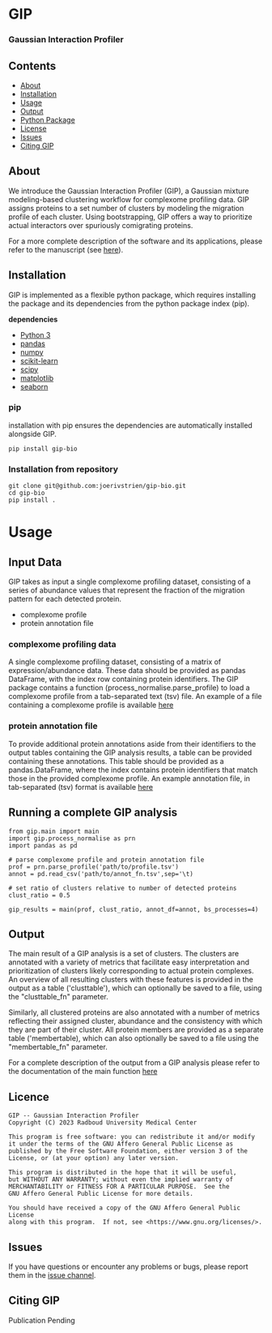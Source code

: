 # GIP

<!-- ![Tests](https://github.com/joerivstrien/compact-bio/actions/workflows/tests.yml/badge.svg) -->
<!-- [![DOI](https://zenodo.org/badge/DOI/10.5281/zenodo.7777356.svg)](https://doi.org/10.5281/zenodo.7777356) -->

### Gaussian Interaction Profiler

## Contents

- [About](#about)
- [Installation](#installation)
- [Usage](#usage)
- [Output](#output)
- [Python Package](#python-package)
- [License](#licence)
- [Issues](#issues)
- [Citing GIP](#citing-gip)


## About

We introduce the Gaussian Interaction Profiler (GIP), a Gaussian mixture modeling-based clustering workflow for complexome profiling data. GIP assigns proteins to a set number of clusters by modeling the migration profile of each cluster. Using bootstrapping, GIP offers a way to prioritize actual interactors over spuriously comigrating proteins.

For a more complete description of the software and its applications, please refer to the manuscript (see [here](#citing-gip)).

## Installation

GIP is implemented as a flexible python package, which requires installing the package and its dependencies from the python package index (pip).

**dependencies**
- [Python 3](https://www.python.org/)
- [pandas](https://pandas.pydata.org/)
- [numpy](https://numpy.org/)
- [scikit-learn](https://scikit-learn.org/)
- [scipy](https://scipy.org/)
- [matplotlib](https://matplotlib.org/)
- [seaborn](https://seaborn.pydata.org/)

### pip
installation with pip ensures the dependencies are automatically installed alongside GIP.

    pip install gip-bio

### Installation from repository

    git clone git@github.com:joerivstrien/gip-bio.git
    cd gip-bio
    pip install .

# Usage

## Input Data

GIP takes as input a single complexome profiling dataset, consisting of a series of abundance values that represent the fraction of the migration pattern for each detected protein.

- complexome profile
- protein annotation file

### complexome profiling data

A single complexome profiling dataset, consisting of a matrix of expression/abundance data. These data should be provided as pandas DataFrame, with the index row containing protein identifiers. The GIP package contains a function (process_normalise.parse_profile) to load a complexome profile from a tab-separated text (tsv) file. An example of a file containing a complexome profile is available [here](https://github.com/joerivstrien/gip-bio/blob/main/example_data/test_complexome_profile.tsv)


### protein annotation file

To provide additional protein annotations aside from their identifiers to the output tables containing the GIP analysis results, a table can be provided containing these annotations. This table should be provided as a pandas.DataFrame, where the index contains protein identifiers that match those in the provided complexome profile. An example annotation file, in tab-separated (tsv) format is available [here](https://github.com/joerivstrien/gip-bio/blob/master/example_data/human_annotation.tsv)


## Running a complete GIP analysis
    from gip.main import main
    import gip.process_normalise as prn
    import pandas as pd

    # parse complexome profile and protein annotation file
    prof = prn.parse_profile('path/to/profile.tsv')
    annot = pd.read_csv('path/to/annot_fn.tsv',sep='\t)

    # set ratio of clusters relative to number of detected proteins
    clust_ratio = 0.5

    gip_results = main(prof, clust_ratio, annot_df=annot, bs_processes=4)


## Output

The main result of a GIP analysis is a set of clusters. The clusters are annotated with a variety of metrics that facilitate easy interpretation and prioritization of clusters likely corresponding to actual protein complexes. An overview of all resulting clusters with these features is provided in the output as a table ('clusttable'), which can optionally be saved to a file, using the "clusttable_fn" parameter.

Similarly, all clustered proteins are also annotated with a number of metrics reflecting their assigned cluster, abundance and the consistency with which they are part of their cluster. All protein members are provided as a separate table ('membertable), which can also optionally be saved to a file using the "membertable_fn" parameter.

For a complete description of the output from a GIP analysis please refer to the documentation of the main function [here](https://github.com/joerivstrien/gip-bio/blob/main/src/gip/main.py)

## Licence

    GIP -- Gaussian Interaction Profiler
    Copyright (C) 2023 Radboud University Medical Center

    This program is free software: you can redistribute it and/or modify
    it under the terms of the GNU Affero General Public License as
    published by the Free Software Foundation, either version 3 of the
    License, or (at your option) any later version.

    This program is distributed in the hope that it will be useful,
    but WITHOUT ANY WARRANTY; without even the implied warranty of
    MERCHANTABILITY or FITNESS FOR A PARTICULAR PURPOSE.  See the
    GNU Affero General Public License for more details.

    You should have received a copy of the GNU Affero General Public License
	along with this program.  If not, see <https://www.gnu.org/licenses/>.

## Issues
If you have questions or encounter any problems or bugs, please report them in the [issue channel](https://github.com/joerivstrien/gip-bio/issues).

## Citing GIP

Publication Pending